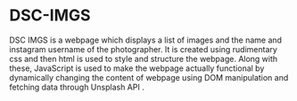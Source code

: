 # DSC-IMGS

DSC IMGS is a webpage which displays a list of images and the name and instagram username of the photographer.
 It is created using rudimentary css and then html is used to style and structure the webpage. Along with these, JavaScript is used to make the webpage actually functional by dynamically changing the content of webpage using DOM manipulation and fetching data through Unsplash API .

